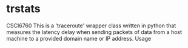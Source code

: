 # trstats
CSCI6760
This is a 'traceroute' wrapper class written in python that measures the latency delay when sending packets of data from a host machine to a provided domain name or IP address.
Usage

